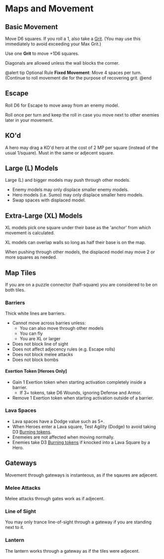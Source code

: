 ﻿# Maps and Movement

## Basic Movement

Move D6 squares. If you roll a 1, also take a [Grit](Grit.htm). (You may use this immediately to avoid exceeding your Max Grit.)

Use one **Grit** to move +1D6 squares. 

Diagonals are allowed unless the wall blocks the corner.

@alert tip
Optional Rule **Fixed Movement**: Move 4 spaces per turn. (Continue to roll movement die for the purpose of recovering grit.
@end



## Escape

Roll D6 for Escape to move away from an enemy model. 

Roll once per turn and keep the roll in case you move next to other enemies later in your movement.

## KO'd

A hero may drag a KO'd hero at the cost of 2 MP per square (instead of the usual 1/square). Must in the same or adjecent square.


## Large (L) Models

Large (L) and bigger models may push through other models.

* Enemy models may only displace smaller enemy models.
* Hero models (i.e. Sumo) may only displace smaller hero models.
* Swap spaces with displaced model.

## Extra-Large (XL) Models

XL models pick one square under their base as the 'anchor' from which movement is calculated.

XL models can overlap walls so long as half their base is on the map.

When pushing through other models, the displaced model may move 2 or more squares as needed.

## Map Tiles

If you are on a puzzle connector (half-square) you are considered to be on both tiles.

### Barriers

Thick white lines are barriers. 

* Cannot move across barries unless:
  * You can also move through other models
  * You can fly
  * You are XL or larger
* Does not block line of sight
* Does not affect adjecency rules (e.g. Escape rolls)
* Does not block melee attacks
* Does not block bombs

#### Exertion Token [Heroes Only]

* Gain 1 Exertion token when starting activation completely inside a barrier.
  * If 3+ tokens, take D6 Wounds, ignoring Defense and Armor.
* Remove 1 Exertion token when starting activation outside of a barrier.

### Lava Spaces

* Lava spaces have a Dodge value such as 5+. 
* When Heroes enter a Lava square, Test Agility (Dodge) to avoid taking D3 [Burning tokens](Status.htm).
* Enemeies are not affected when moving normally. 
* Enemies take D3 [Burning tokens](Status.htm) if knocked into a Lava Square by a Hero. 

## Gateways

Movement through gateways is instanteous, as if the sqaures are adjecent. 

### Melee Attacks

Melee attacks through gates work as if adjecent.

### Line of Sight

You may only trance line-of-sight through a gateway if you are standing next to it.

### Lantern

The lantern works through a gateway as if the tiles were adjecent.
